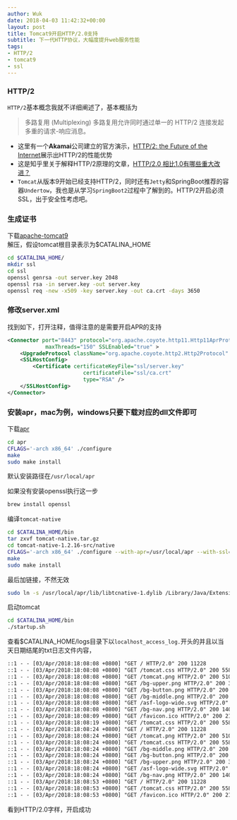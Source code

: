 ```yaml
---
author: Wuk
date: 2018-04-03 11:42:32+00:00
layout: post
title: Tomcat9开启HTTP/2.0支持
subtitle: 下一代HTTP协议，大幅度提升web服务性能
tags:
- HTTP/2
- tomcat9
- ssl
---
```


### HTTP/2
`HTTP/2`基本概念我就不详细阐述了，基本概括为
> 多路复用 (Multiplexing)
> 多路复用允许同时通过单一的 HTTP/2 连接发起多重的请求-响应消息。

- 这里有一个**Akamai**公司建立的官方演示，[HTTP/2: the Future of the Internet](https://http2.akamai.com/demo)展示出HTTP/2的性能优势
- 这是知乎里关于解释HTTP/2原理的文章，[HTTP/2.0 相比1.0有哪些重大改进？](https://www.zhihu.com/question/34074946)
- `Tomcat`从版本9开始已经支持HTTP/2，同时还有`Jetty`和SpringBoot推荐的容器`Undertow`，我也是从学习`SpringBoot2`过程中了解到的。HTTP/2开启必须SSL，出于安全性考虑吧。

### 生成证书
下载[apache-tomcat9](https://tomcat.apache.org/download-90.cgi)    
解压，假设tomcat根目录表示为$CATALINA_HOME
```bash
cd $CATALINA_HOME/
mkdir ssl
cd ssl
openssl genrsa -out server.key 2048
openssl rsa -in server.key -out server.key
openssl req -new -x509 -key server.key -out ca.crt -days 3650
```

### 修改server.xml
找到如下，打开注释，值得注意的是需要开启APR的支持
```xml
<Connector port="8443" protocol="org.apache.coyote.http11.Http11AprProtocol"
            maxThreads="150" SSLEnabled="true" >
    <UpgradeProtocol className="org.apache.coyote.http2.Http2Protocol" />
    <SSLHostConfig>
        <Certificate certificateKeyFile="ssl/server.key"
                        certificateFile="ssl/ca.crt"
                        type="RSA" />
    </SSLHostConfig>
</Connector>
```

### 安装apr，mac为例，windows只要下载对应的dll文件即可
下载[apr](https://apr.apache.org/download.cgi)
```bash
cd apr
CFLAGS='-arch x86_64' ./configure
make
sudo make install
```
默认安装路径在`/usr/local/apr`

如果没有安装openssl执行这一步
```bash
brew install openssl
```

编译`tomcat-native`
```bash
cd $CATALINA_HOME/bin
tar zxvf tomcat-native.tar.gz
cd tomcat-native-1.2.16-src/native
CFLAGS='-arch x86_64' ./configure --with-apr=/usr/local/apr --with-ssl=/usr/local/opt/openssl --with-java-home=/Library/Java/JavaVirtualMachines/jdk1.8.0_152.jdk/Contents/Home
make
sudo make install
```

最后加链接，不然无效
```bash
sudo ln -s /usr/local/apr/lib/libtcnative-1.dylib /Library/Java/Extensions/
```

启动tomcat
```bash
cd $CATALINA_HOME/bin
./startup.sh
```

查看$CATALINA_HOME/logs目录下以`localhost_access_log.`开头的并且以当天日期结尾的txt日志文件内容，
```txt
::1 - - [03/Apr/2018:18:08:08 +0800] "GET / HTTP/2.0" 200 11228
::1 - - [03/Apr/2018:18:08:08 +0800] "GET /tomcat.css HTTP/2.0" 200 5581
::1 - - [03/Apr/2018:18:08:08 +0800] "GET /tomcat.png HTTP/2.0" 200 5103
::1 - - [03/Apr/2018:18:08:08 +0800] "GET /bg-upper.png HTTP/2.0" 200 3103
::1 - - [03/Apr/2018:18:08:08 +0800] "GET /bg-button.png HTTP/2.0" 200 713
::1 - - [03/Apr/2018:18:08:08 +0800] "GET /bg-middle.png HTTP/2.0" 200 1918
::1 - - [03/Apr/2018:18:08:08 +0800] "GET /asf-logo-wide.svg HTTP/2.0" 200 27235
::1 - - [03/Apr/2018:18:08:08 +0800] "GET /bg-nav.png HTTP/2.0" 200 1401
::1 - - [03/Apr/2018:18:08:09 +0800] "GET /favicon.ico HTTP/2.0" 200 21630
::1 - - [03/Apr/2018:18:08:19 +0800] "GET /tomcat.css HTTP/2.0" 200 5581
::1 - - [03/Apr/2018:18:08:24 +0800] "GET / HTTP/2.0" 200 11228
::1 - - [03/Apr/2018:18:08:24 +0800] "GET /tomcat.png HTTP/2.0" 200 5103
::1 - - [03/Apr/2018:18:08:24 +0800] "GET /tomcat.css HTTP/2.0" 200 5581
::1 - - [03/Apr/2018:18:08:24 +0800] "GET /bg-middle.png HTTP/2.0" 200 1918
::1 - - [03/Apr/2018:18:08:24 +0800] "GET /bg-button.png HTTP/2.0" 200 713
::1 - - [03/Apr/2018:18:08:24 +0800] "GET /bg-upper.png HTTP/2.0" 200 3103
::1 - - [03/Apr/2018:18:08:24 +0800] "GET /asf-logo-wide.svg HTTP/2.0" 200 27235
::1 - - [03/Apr/2018:18:08:24 +0800] "GET /bg-nav.png HTTP/2.0" 200 1401
::1 - - [03/Apr/2018:18:08:53 +0800] "GET / HTTP/2.0" 200 11228
::1 - - [03/Apr/2018:18:08:53 +0800] "GET /tomcat.css HTTP/2.0" 200 5581
::1 - - [03/Apr/2018:18:08:53 +0800] "GET /favicon.ico HTTP/2.0" 200 21630
```
看到HTTP/2.0字样，开启成功